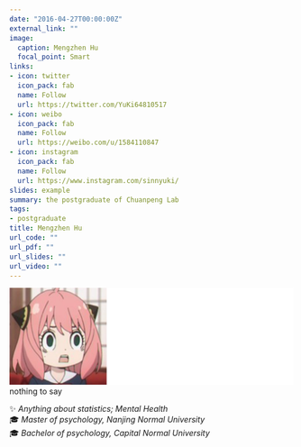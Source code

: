 ```yaml
---
date: "2016-04-27T00:00:00Z"
external_link: ""
image:
  caption: Mengzhen Hu
  focal_point: Smart
links:
- icon: twitter
  icon_pack: fab
  name: Follow
  url: https://twitter.com/YuKi64810517
- icon: weibo
  icon_pack: fab
  name: Follow
  url: https://weibo.com/u/1584110847
- icon: instagram
  icon_pack: fab
  name: Follow
  url: https://www.instagram.com/sinnyuki/
slides: example
summary: the postgraduate of Chuanpeng Lab
tags:
- postgraduate
title: Mengzhen Hu
url_code: ""
url_pdf: ""
url_slides: ""
url_video: ""
---
```

![](images/hmz1.png)
nothing to say

✨ _Anything about statistics; Mental Health_  
🎓 _Master of psychology, Nanjing Normal University_  
🎓 _Bachelor of psychology, Capital Normal University_